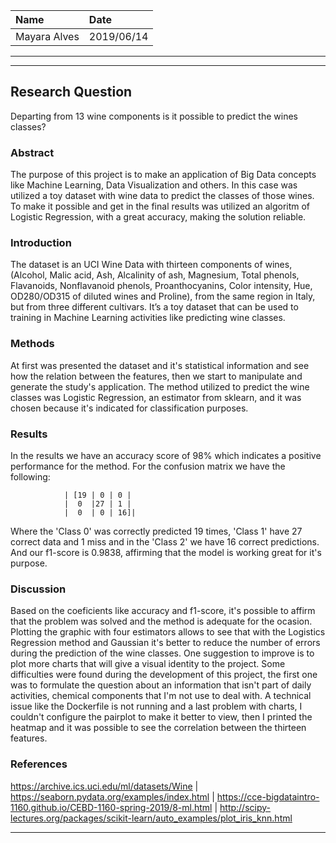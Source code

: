 | Name | Date |
|:-------|:---------------|
|Mayara Alves | 2019/06/14|

-----


-----

## Research Question

Departing from 13 wine components is it possible to predict the wines classes?

### Abstract
The purpose of this project is to make an application of Big Data concepts like Machine Learning, Data Visualization and others. In this case was utilized a toy dataset with wine data to predict the classes of those wines. To make it possible and get in the final results was utilized an algoritm of Logistic Regression, with a great accuracy, making the solution reliable.


### Introduction

The dataset is an UCI Wine Data with thirteen components of wines, (Alcohol, Malic acid, Ash, Alcalinity of ash, Magnesium, Total phenols, Flavanoids, Nonflavanoid phenols, Proanthocyanins, Color intensity, Hue, OD280/OD315 of diluted wines and Proline), from the same region in Italy, but from three different cultivars. It’s a toy dataset that can be used to training in Machine Learning activities like predicting wine classes.


### Methods

At first was presented the dataset and it's statistical information and see how the relation between the features, then we start to manipulate and generate the study's application.
The method utilized to predict the wine classes was Logistic Regression, an estimator from sklearn, and it was chosen because it's indicated for classification purposes.


### Results

In the results we have an accuracy score of 98% which indicates a positive performance for the method. 
For the confusion matrix we have the following:

                | [19 | 0 | 0 |
                |  0  |27 | 1 |
                |  0  | 0 | 16]|

Where the 'Class 0' was correctly predicted 19 times, 'Class 1' have 27 correct data and 1 miss and in the 'Class 2' we have 16 correct predictions. And our f1-score is 0.9838, affirming that the model is working great for it's purpose.


                   


### Discussion
Based on the coeficients like accuracy and f1-score, it's possible to affirm that the problem was solved and the method is adequate for the ocasion. Plotting the graphic with four estimators allows to see that with the Logistics Regression method and Gaussian it's better to reduce the number of errors during the prediction of the wine classes.
One suggestion to improve is to plot more charts that will give a visual identity to the project. Some difficulties were found during the development of this project, the first one was to formulate the question about an information that isn't part of daily activities, chemical components that I'm not use to deal with. A technical issue like the Dockerfile is not running and a last problem with charts, I couldn't configure the pairplot to make it better to view, then I printed the heatmap and it was possible to see the correlation between the thirteen features. 



### References
https://archive.ics.uci.edu/ml/datasets/Wine |
https://seaborn.pydata.org/examples/index.html |
https://cce-bigdataintro-1160.github.io/CEBD-1160-spring-2019/8-ml.html |
http://scipy-lectures.org/packages/scikit-learn/auto_examples/plot_iris_knn.html


-------
